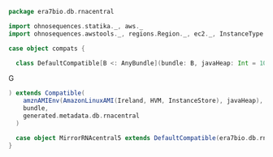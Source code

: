 
```scala
package era7bio.db.rnacentral

import ohnosequences.statika._, aws._
import ohnosequences.awstools._, regions.Region._, ec2._, InstanceType._, autoscaling._, s3._

case object compats {

  class DefaultCompatible[B <: AnyBundle](bundle: B, javaHeap: Int = 10
```

G

```scala
) extends Compatible(
    amznAMIEnv(AmazonLinuxAMI(Ireland, HVM, InstanceStore), javaHeap),
    bundle,
    generated.metadata.db.rnacentral
  )

  case object MirrorRNAcentral5 extends DefaultCompatible(era7bio.db.rnacentral.MirrorRNAcentral5)
}

```




[main/scala/blastDB.scala]: ../blastDB.scala.md
[main/scala/collectionUtils.scala]: ../collectionUtils.scala.md
[main/scala/csvUtils.scala]: ../csvUtils.scala.md
[main/scala/filterData.scala]: ../filterData.scala.md
[main/scala/rnacentral/compats.scala]: compats.scala.md
[main/scala/rnacentral/rnaCentral.scala]: rnaCentral.scala.md
[test/scala/runBundles.scala]: ../../../test/scala/runBundles.scala.md